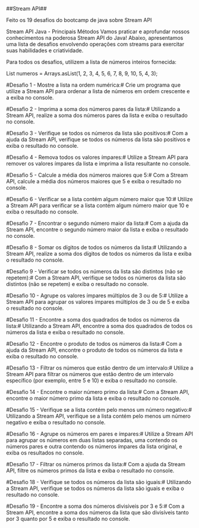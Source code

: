 ##Stream API##

Feito os 19 desafios do bootcamp de java sobre Stream API

Stream API Java - Principais Métodos
Vamos praticar e aprofundar nossos conhecimentos na poderosa Stream API do Java!
Abaixo, apresentamos uma lista de desafios envolvendo operações com streams para exercitar suas habilidades e criatividade.

Para todos os desafios, utilizem a lista de números inteiros fornecida:

List<Integer> numeros = Arrays.asList(1, 2, 3, 4, 5, 6, 7, 8, 9, 10, 5, 4, 3);

#Desafio 1 - Mostre a lista na ordem numérica:#
Crie um programa que utilize a Stream API para ordenar a lista de números em ordem crescente e a exiba no console.

#Desafio 2 - Imprima a soma dos números pares da lista:#
Utilizando a Stream API, realize a soma dos números pares da lista e exiba o resultado no console.

#Desafio 3 - Verifique se todos os números da lista são positivos:#
Com a ajuda da Stream API, verifique se todos os números da lista são positivos e exiba o resultado no console.

#Desafio 4 - Remova todos os valores ímpares:#
Utilize a Stream API para remover os valores ímpares da lista e imprima a lista resultante no console.

#Desafio 5 - Calcule a média dos números maiores que 5:#
Com a Stream API, calcule a média dos números maiores que 5 e exiba o resultado no console.

#Desafio 6 - Verificar se a lista contém algum número maior que 10:#
Utilize a Stream API para verificar se a lista contém algum número maior que 10 e exiba o resultado no console.

#Desafio 7 - Encontrar o segundo número maior da lista:#
Com a ajuda da Stream API, encontre o segundo número maior da lista e exiba o resultado no console.

#Desafio 8 - Somar os dígitos de todos os números da lista:#
Utilizando a Stream API, realize a soma dos dígitos de todos os números da lista e exiba o resultado no console.

#Desafio 9 - Verificar se todos os números da lista são distintos (não se repetem):#
Com a Stream API, verifique se todos os números da lista são distintos (não se repetem) e exiba o resultado no console.

#Desafio 10 - Agrupe os valores ímpares múltiplos de 3 ou de 5:#
Utilize a Stream API para agrupar os valores ímpares múltiplos de 3 ou de 5 e exiba o resultado no console.

#Desafio 11 - Encontre a soma dos quadrados de todos os números da lista:#
Utilizando a Stream API, encontre a soma dos quadrados de todos os números da lista e exiba o resultado no console.

#Desafio 12 - Encontre o produto de todos os números da lista:#
Com a ajuda da Stream API, encontre o produto de todos os números da lista e exiba o resultado no console.

#Desafio 13 - Filtrar os números que estão dentro de um intervalo:#
Utilize a Stream API para filtrar os números que estão dentro de um intervalo específico (por exemplo, entre 5 e 10) e exiba o resultado no console.

#Desafio 14 - Encontre o maior número primo da lista:#
Com a Stream API, encontre o maior número primo da lista e exiba o resultado no console.

#Desafio 15 - Verifique se a lista contém pelo menos um número negativo:#
Utilizando a Stream API, verifique se a lista contém pelo menos um número negativo e exiba o resultado no console.

#Desafio 16 - Agrupe os números em pares e ímpares:#
Utilize a Stream API para agrupar os números em duas listas separadas, uma contendo os números pares e outra contendo os números ímpares da lista original, e exiba os resultados no console.

#Desafio 17 - Filtrar os números primos da lista:#
Com a ajuda da Stream API, filtre os números primos da lista e exiba o resultado no console.

#Desafio 18 - Verifique se todos os números da lista são iguais:#
Utilizando a Stream API, verifique se todos os números da lista são iguais e exiba o resultado no console.

#Desafio 19 - Encontre a soma dos números divisíveis por 3 e 5:#
Com a Stream API, encontre a soma dos números da lista que são divisíveis tanto por 3 quanto por 5 e exiba o resultado no console.
